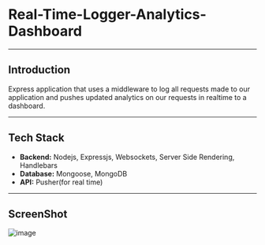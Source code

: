 # Real-Time-Logger-Analytics-Dashboard
-- --

## Introduction
Express application that uses a middleware to log all requests made to our application and pushes updated analytics on our requests in realtime to a dashboard.
-- --

## Tech Stack
- <b>Backend:</b> Nodejs, Expressjs, Websockets, Server Side Rendering, Handlebars
- <b>Database:</b> Mongoose, MongoDB
- <b>API:</b> Pusher(for real time)
-- --

## ScreenShot
![image](https://github.com/Roshankrshah/Real-Time-Logger-Analytics-Dashboard/assets/91787844/db7e4cb2-56a4-47c7-9239-352ce9cf6878)
